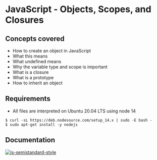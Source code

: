# JavaScript - Objects, Scopes, and Closures
## Concepts covered
- How to create an object in JavaScript
- What this means
- What undefined means
- Why the variable type and scope is important
- What is a closure
- What is a prototype
- How to inherit an object

## Requirements
- All files are interpreted on Ubuntu 20.04 LTS using node 14
```
$ curl -sL https://deb.nodesource.com/setup_14.x | sudo -E bash -
$ sudo apt-get install -y nodejs
```

## Documentation
[![js-semistandard-style](https://raw.githubusercontent.com/standard/semistandard/master/badge.svg)](https://github.com/standard/semistandard)
